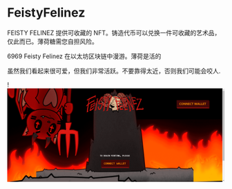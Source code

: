 # FeistyFelinez

FEISTY FELINEZ 提供可收藏的 NFT。铸造代币可以兑换一件可收藏的艺术品，仅此而已。薄荷糖需您自担风险。

6969 Feisty Felinez 在以太坊区块链中漫游。薄荷是活的

虽然我们看起来很可爱，但我们非常活跃。不要靠得太近，否则我们可能会咬人.

!![nft](12312321323_new.png)
